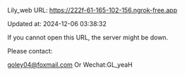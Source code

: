Lily_web URL: https://222f-61-165-102-156.ngrok-free.app

Updated at: 2024-12-06 03:38:32

If you cannot open this URL, the server might be down.

Please contact: 

goley04@foxmail.com Or Wechat:GL_yeaH